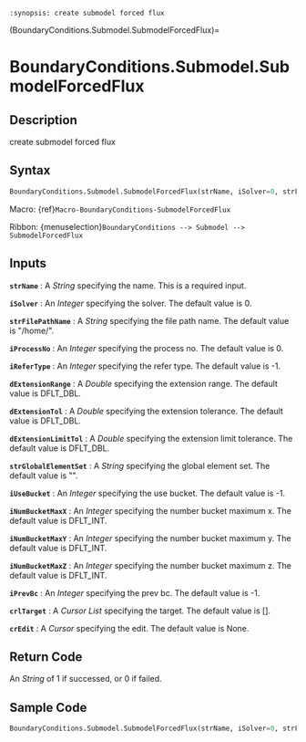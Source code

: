 ```{module} BoundaryConditions.Submodel.SubmodelForcedFlux()
:synopsis: create submodel forced flux
```

(BoundaryConditions.Submodel.SubmodelForcedFlux)=

# BoundaryConditions.Submodel.SubmodelForcedFlux

## Description

create submodel forced flux

## Syntax

```python
BoundaryConditions.Submodel.SubmodelForcedFlux(strName, iSolver=0, strFilePathName="/home/", iProcessNo=0, iReferType=-1, dExtensionRange=DFLT_DBL, dExtensionTol=DFLT_DBL, dExtensionLimitTol=DFLT_DBL, strGlobalElementSet="", iUseBucket=-1, iNumBucketMaxX=DFLT_INT, iNumBucketMaxY=DFLT_INT, iNumBucketMaxZ=DFLT_INT, iPrevBc=-1, crlTarget=[], crEdit=None)
```

Macro: {ref}`Macro-BoundaryConditions-SubmodelForcedFlux`

Ribbon: {menuselection}`BoundaryConditions --> Submodel --> SubmodelForcedFlux`

## Inputs

**`strName`**
: A _String_ specifying the name. This is a required input.

**`iSolver`**
: An _Integer_ specifying the solver. The default value is 0.

**`strFilePathName`**
: A _String_ specifying the file path name. The default value is "/home/".

**`iProcessNo`**
: An _Integer_ specifying the process no. The default value is 0.

**`iReferType`**
: An _Integer_ specifying the refer type. The default value is -1.

**`dExtensionRange`**
: A _Double_ specifying the extension range. The default value is DFLT_DBL.

**`dExtensionTol`**
: A _Double_ specifying the extension tolerance. The default value is DFLT_DBL.

**`dExtensionLimitTol`**
: A _Double_ specifying the extension limit tolerance. The default value is DFLT_DBL.

**`strGlobalElementSet`**
: A _String_ specifying the global element set. The default value is "".

**`iUseBucket`**
: An _Integer_ specifying the use bucket. The default value is -1.

**`iNumBucketMaxX`**
: An _Integer_ specifying the number bucket maximum x. The default value is DFLT_INT.

**`iNumBucketMaxY`**
: An _Integer_ specifying the number bucket maximum y. The default value is DFLT_INT.

**`iNumBucketMaxZ`**
: An _Integer_ specifying the number bucket maximum z. The default value is DFLT_INT.

**`iPrevBc`**
: An _Integer_ specifying the prev bc. The default value is -1.

**`crlTarget`**
: A _Cursor List_ specifying the target. The default value is [].

**`crEdit`**
: A _Cursor_ specifying the edit. The default value is None.

## Return Code

An _String_ of 1 if successed, or 0 if failed.

## Sample Code

```python
BoundaryConditions.Submodel.SubmodelForcedFlux(strName, iSolver=0, strFilePathName="/home/", iProcessNo=0, iReferType=-1, dExtensionRange=DFLT_DBL, dExtensionTol=DFLT_DBL, dExtensionLimitTol=DFLT_DBL, strGlobalElementSet="", iUseBucket=-1, iNumBucketMaxX=DFLT_INT, iNumBucketMaxY=DFLT_INT, iNumBucketMaxZ=DFLT_INT, iPrevBc=-1, crlTarget=[], crEdit=None)
```
